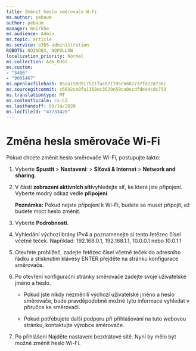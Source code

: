 ```yaml
---
title: Změnit heslo směrovače W-Fi
ms.author: pebaum
author: pebaum
manager: mnirkhe
ms.audience: Admin
ms.topic: article
ms.service: o365-administration
ROBOTS: NOINDEX, NOFOLLOW
localization_priority: Normal
ms.collection: Adm_O365
ms.custom:
- "3486"
- "9001467"
ms.openlocfilehash: 85aa158d917521fac871fd5c6687737fd22d736c
ms.sourcegitcommit: c6692ce0fa1358ec3529e59ca0ecdfdea4cdc759
ms.translationtype: MT
ms.contentlocale: cs-CZ
ms.lasthandoff: 09/14/2020
ms.locfileid: "47733428"
---
```

# <a name="change-your-wi-fi-router-password"></a>Změna hesla směrovače Wi-Fi

Pokud chcete změnit heslo směrovače Wi-Fi, postupujte takto:

1. Vyberte **Spustit**  >  **Nastavení**:  >  **Síťová & Internet**  >  **Network and sharing**.

2. V části **zobrazení aktivních sítí**vyhledejte síť, ke které jste připojení. Vyberte modrý odkaz vedle **připojení**.<br>

   **Poznámka:** Pokud nejste připojení k Wi-Fi, budete se muset připojit, až budete moct heslo změnit.

3. Vyberte **Podrobnosti**.

4. Vyhledání výchozí brány IPv4 a poznamenejte si tento řetězec čísel včetně teček. Například: 192.168.0.1, 192.168.1.1, 10.0.0.1 nebo 10.0.1.1

5. Otevřete prohlížeč, zadejte řetězec čísel včetně teček do adresního řádku a stisknutím klávesy ENTER přejděte na stránku konfigurace směrovače.

6. Po otevření konfigurační stránky směrovače zadejte svoje uživatelské jméno a heslo.<br>
   - Pokud jste nikdy nezměnili výchozí uživatelské jméno a heslo směrovače, bude pravděpodobně možné tyto informace vyhledat v příručce ke směrovači.

   - Pokud potřebujete další podporu při přihlašování na tuto webovou stránku, kontaktujte výrobce směrovače.

7. Po přihlášení Najděte nastavení bezdrátové sítě. Nyní by mělo být možné změnit heslo Wi-Fi.
